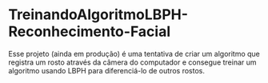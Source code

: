 # TreinandoAlgoritmoLBPH-Reconhecimento-Facial
Esse projeto (ainda em produção) é uma tentativa de criar um algoritmo que registra um rosto através da câmera do computador e consegue treinar um algoritmo usando LBPH para diferenciá-lo de outros rostos.